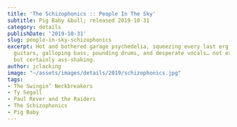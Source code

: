 ```yaml
---
title: 'The Schizophonics :: People In The Sky'
subtitle: Pig Baby &bull; released 2019-10-31
category: details
publishDate: '2019-10-31'
slug: people-in-sky-schizophonics
excerpt: Hot and bothered garage psychedelia, squeezing every last erg out of frantic
  guitars, galloping bass, pounding drums, and desperate vocals… not exactly ground-breaking,
  but certainly ass-shaking.
author: jclacking
image: "~/assets/images/details/2019/schizophonics.jpg"
tags:
- The Swingin’ Neckbreakers
- Ty Segall
- Paul Rever and the Raiders
- The Schizophonics
- Pig Baby
---
```


